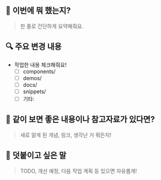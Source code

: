 ## 🌟 이번에 뭐 했는지?

> 한 줄로 간단하게 요약해줘요.

## 🔍 주요 변경 내용

- 작업한 내용 체크해줘요!
  - [ ] components/
  - [ ] demos/
  - [ ] docs/
  - [ ] snippets/
  - [ ] 기타:

## 💬 같이 보면 좋은 내용이나 참고자료가 있다면?

> 새로 알게 된 개념, 링크, 생각난 거 뭐든지!

## 📝 덧붙이고 싶은 말

> TODO, 개선 예정, 다음 작업 계획 등 있으면 자유롭게!
